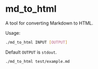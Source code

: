# md_to_html
A tool for converting Markdown to HTML.
  
Usage:
```bash
./md_to_html INPUT [OUTPUT]
```
Default `OUTPUT` is `stdout`.
```bash
./md_to_html test/example.md
```
